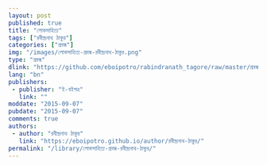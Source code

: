 ```yaml
---
layout: post
published: true
title: "লোকসাহিত্য"
tags: ["রবীন্দ্রনাথ ঠাকুর"]
categories: ["প্রবন্ধ"]
img: "/images/লোকসাহিত্য-প্রবন্ধ-রবীন্দ্রনাথ-ঠাকুর.png"
type: "প্রবন্ধ"
dlink: "https://github.com/eboipotro/rabindranath_tagore/raw/master/প্রবন্ধ/লোকসাহিত্য.epub"
lang: "bn"
publishers: 
 - publisher: "ই-বইপত্র"
   link: ""
moddate: "2015-09-07"
pubdate: "2015-09-07"
comments: true
authors: 
 - author: "রবীন্দ্রনাথ ঠাকুর"
   link: "https://eboipotro.github.io/author/রবীন্দ্রনাথ-ঠাকুর/"
permalink: "/library/লোকসাহিত্য-প্রবন্ধ-রবীন্দ্রনাথ-ঠাকুর/"
---
```

